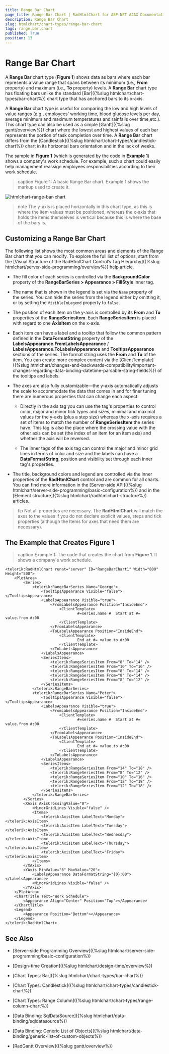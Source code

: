 ```yaml
---
title: Range Bar Chart
page_title: Range Bar Chart | RadHtmlChart for ASP.NET AJAX Documentation
description: Range Bar Chart
slug: htmlchart/chart-types/range-bar-chart
tags: range,bar,chart
published: True
position: 13
---
```


# Range Bar Chart

A **Range Bar** chart type (**Figure 1**) shows data as bars where each bar represents a value range that spans between its minimum (i.e., **From** property) and maximum (i.e., **To** property) levels. A **Range Bar** chart type has floating bars unlike the standard [Bar]({%slug htmlchart/chart-types/bar-chart%}) chart type that has anchored bars to its x-axis.

A **Range Bar** chart type is useful for comparing the low and high levels of value ranges (e.g., employees' working time, blood glucose levels per day, average minimum and maximum temperatures and rainfalls over time,etc.). This chart type can also be used as a simple [Gantt]({%slug gantt/overview%}) chart where the lowest and highest values of each bar represents the portion of task completion over time. A **Range Bar** chart differs from the [Candlestick]({%slug htmlchart/chart-types/candlestick-chart%}) chart in its horizontal bars orientation and in the lack of weeks.

The sample in **Figure 1** (which is generated by the code in **Example 1**) shows a company's work schedule. For example, such a chart could easily help management reassign employees responsibilities according to their work schedule.

>caption Figure 1: A basic Range Bar chart. Example 1 shows the markup used to create it.

![htmlchart-range-bar-chart](images/htmlchart-range-bar-chart.png)

>note The y-axis is placed horizontally in this chart type, as this is where the item values must be positioned, whereas the x-axis that holds the items themselves is vertical because this is where the base of the bars is.

## Customizing a Range Bar Chart

The following list shows the most common areas and elements of the Range Bar chart that you can modify. To explore the full list of options, start from the [Visual Structure of the RadHtmlChart Control’s Tag Hierarchy]({%slug htmlchart/server-side-programming/overview%}) help article.

* The fill color of each series is controlled via the **BackgroundColor** property of the **RangeBarSeries > Appearance > FillStyle** inner tag.

* The name that is shown in the legend is set via the `Name` property of the series. You can hide the series from the legend either by omitting it, or by setting the `VisibleInLegend` property to `false`.

* The position of each item on the y-axis is controlled by its **From** and **To** properties of the **RangeSeriesItem**. Each **RangeSeriesItem** is placed with regard to one **AxisItem** on the x-axis.

* Each item can have a label and a tooltip that follow the common pattern defined in the **DataFormatString** property of the **LabelsAppearance.FromLabelsAppearance** / **LabelsAppearance.ToLabelsAppearance** and **TooltipsAppearance** sections of the series. The format string uses the **From** and **To** of the item. You can create more complex content via the [ClientTemplate]({%slug htmlchart/changes-and-backwards-compatibility/important-changes-regarding-data-binding-datetime-parsable-string-fields%}) of the tooltips and labels.

* The axes are also fully customizable—the y-axis automatically adjusts the scale to accommodate the data that comes in and for finer tuning there are numerous properties that can change each aspect:

	* Directly in the axis tag you can use the tag's properties to control color, major and minor tick types and sizes, minimal and maximal values for the y-axis (plus a step size) whereas the x-axis requires a set of items to match the number of **RangeSeriesItem** the series have. This tag is also the place where the crossing value with the other axis can be set (the index of an item for an item axis) and whether the axis will be reversed.

	* The inner tags of the axis tag can control the major and minor grid lines in terms of color and size and the labels can have a **DataFormatString**, position and visibility set through each inner tag's properties.

* The title, background colors and legend are controlled via the inner properties of the **RadHtmlChart** control and are common for all charts. You can find more information in the [Server-side API]({%slug htmlchart/server-side-programming/basic-configuration%}) and in the [Element structure]({%slug htmlchart/radhtmlchart-structure%}) articles.

>tip Not all properties are necessary. The **RadHtmlChart** will match the axes to the values if you do not declare explicit values, steps and tick properties (although the Items for axes that need them are necessary).

## The Example that Creates Figure 1

>caption Example 1: The code that creates the chart from **Figure 1**. It shows a company's work schedule.

````ASP.NET
<telerik:RadHtmlChart runat="server" ID="RangeBarChart1" Width="800" Height="500">
	<PlotArea>
		<Series>
			<telerik:RangeBarSeries Name="George">
				<TooltipsAppearance Visible="false"></TooltipsAppearance>
				<LabelsAppearance Visible="true">
					<FromLabelsAppearance Position="InsideEnd">
						<ClientTemplate>
								#=series.name #  Start at #= value.from #:00
						</ClientTemplate>
					</FromLabelsAppearance>
					<ToLabelsAppearance Position="InsideEnd">
						<ClientTemplate>
								End at #= value.to #:00
						</ClientTemplate>
					</ToLabelsAppearance>
				</LabelsAppearance>
				<SeriesItems>
					<telerik:RangeSeriesItem From="8" To="14" />
					<telerik:RangeSeriesItem From="10" To="16" />
					<telerik:RangeSeriesItem From="8" To="14" />
					<telerik:RangeSeriesItem From="8" To="14" />
					<telerik:RangeSeriesItem From="8" To="12" />
				</SeriesItems>
			</telerik:RangeBarSeries>
			<telerik:RangeBarSeries Name="Peter">
				<TooltipsAppearance Visible="false"></TooltipsAppearance>
				<LabelsAppearance Visible="true">
					<FromLabelsAppearance Position="InsideEnd">
						<ClientTemplate>
								#=series.name #  Start at #= value.from #:00
						</ClientTemplate>
					</FromLabelsAppearance>
					<ToLabelsAppearance Position="InsideEnd">
						<ClientTemplate>
								End at #= value.to #:00
						</ClientTemplate>
					</ToLabelsAppearance>
				</LabelsAppearance>
				<SeriesItems>
					<telerik:RangeSeriesItem From="14" To="18" />
					<telerik:RangeSeriesItem From="8" To="12" />
					<telerik:RangeSeriesItem From="10" To="16" />
					<telerik:RangeSeriesItem From="12" To="18" />
					<telerik:RangeSeriesItem From="12" To="18" />
				</SeriesItems>
			</telerik:RangeBarSeries>
		</Series>
		<XAxis AxisCrossingValue="0">
			<MinorGridLines Visible="false" />
			<Items>
				<telerik:AxisItem LabelText="Monday"></telerik:AxisItem>
				<telerik:AxisItem LabelText="Tuesday"></telerik:AxisItem>
				<telerik:AxisItem LabelText="Wednesday"></telerik:AxisItem>
				<telerik:AxisItem LabelText="Thursday"></telerik:AxisItem>
				<telerik:AxisItem LabelText="Friday"></telerik:AxisItem>
			</Items>
		</XAxis>
		<YAxis MinValue="6" MaxValue="20">
			<LabelsAppearance DataFormatString="{0}:00"></LabelsAppearance>
			<MinorGridLines Visible="false" />
		</YAxis>
	</PlotArea>
	<ChartTitle Text="Work Schedule">
		<Appearance Align="Center" Position="Top"></Appearance>
	</ChartTitle>
	<Legend>
		<Appearance Position="Bottom"></Appearance>
	</Legend>
</telerik:RadHtmlChart>
````


## See Also

 * [Server-side Programming Overview]({%slug htmlchart/server-side-programming/basic-configuration%})

 * [Design-time Creation]({%slug htmlchart/design-time/overview%})

 * [Chart Types: Bar]({%slug htmlchart/chart-types/bar-chart%})

 * [Chart Types: Candlestick]({%slug htmlchart/chart-types/candlestick-chart%})

 * [Chart Types: Range Column]({%slug htmlchart/chart-types/range-column-chart%})

 * [Data Binding: SqlDataSource]({%slug htmlchart/data-binding/sqldatasource%})

 * [Data Binding: Generic List of Objects]({%slug htmlchart/data-binding/generic-list-of-custom-objects%})
 
 * [RadGantt Overview]({%slug gantt/overview%})
